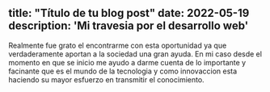 title: "Título de tu blog post"
date: 2022-05-19
description: 'Mi travesia por el desarrollo web'
---

Realmente fue grato el encontrarme con esta oportunidad
ya que verdaderamente aportan a la sociedad una gran ayuda.
En mi caso desde el momento en que se inicio me ayudo a darme cuenta de lo
importante y facinante que es el mundo de la tecnologia y como innovaccion esta haciendo su 
mayor esfuerzo en transmitir el conocimiento.
